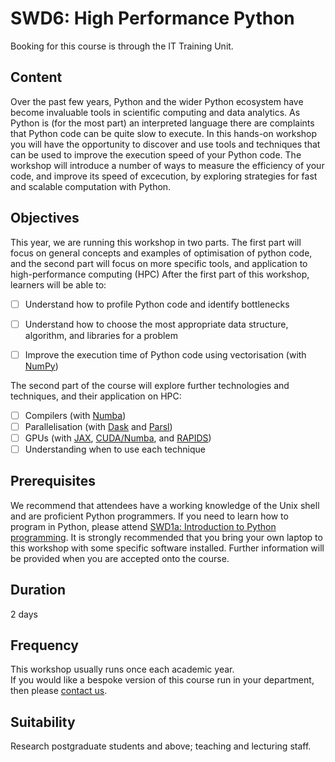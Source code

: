 # SWD6: High Performance Python

Booking for this course is through the IT Training Unit.  

## Content

Over the past few years, Python and the wider Python ecosystem have become invaluable tools in scientific computing and data analytics. As Python is (for the most part) an interpreted language there are complaints that Python code can be quite slow to execute. In this hands-on workshop you will have the opportunity to discover and use tools and techniques that can be used to improve the execution speed of your Python code. The workshop will introduce a number of ways to measure the efficiency of your code, and improve its speed of excecution, by exploring strategies for fast and scalable computation with Python.

## Objectives

This year, we are running this workshop in two parts. The first part will focus on general concepts and examples of optimisation of python code, and the second part will focus on more specific tools, and application to high-performance computing (HPC) After the first part of this workshop, learners will be able to:

- [ ] Understand how to profile Python code and identify bottlenecks
- [ ] Understand how to choose the most appropriate data structure, algorithm, and libraries for a problem
- [ ] Improve the execution time of Python code using vectorisation (with [NumPy](https://numpy.org/doc/stable/reference/ufuncs.html))  


The second part of the course will explore further technologies and techniques, and their application on HPC:

- [ ] Compilers (with [Numba](http://numba.pydata.org/))  
- [ ] Parallelisation (with [Dask](https://docs.dask.org/en/latest/) and [Parsl](https://parsl-project.org/))  
- [ ] GPUs (with [JAX](https://jax.readthedocs.io/en/latest/index.html), [CUDA/Numba](https://developer.nvidia.com/how-to-cuda-python), and [RAPIDS](https://developer.nvidia.com/rapids))  
- [ ] Understanding when to use each technique

## Prerequisites

We recommend that attendees have a working knowledge of the Unix shell and are proficient Python programmers. If you need to learn how to program in Python, please attend [SWD1a: Introduction to Python programming](https://arc.leeds.ac.uk/training/courses/swd1a/). It is strongly recommended that you bring your own laptop to this workshop with some specific software installed. Further information will be provided when you are accepted onto the course.

## Duration

2 days

## Frequency

This workshop usually runs once each academic year.  
If you would like a bespoke version of this course run in your department, then please [contact us](https://bit.ly/arc-help).  

## Suitability

Research postgraduate students and above; teaching and lecturing staff.
